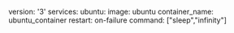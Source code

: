 version: '3'
services:
  ubuntu:
    image: ubuntu
    container_name: ubuntu_container
    restart: on-failure
    command: ["sleep","infinity"]





